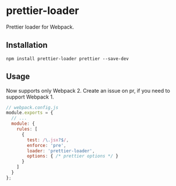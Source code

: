 # prettier-loader

Prettier loader for Webpack.

## Installation

```
npm install prettier-loader prettier --save-dev
```

## Usage

Now supports only Webpack 2.
Create an issue on pr, if you need to support Webpack 1.

```js
// webpack.config.js
module.exports = {
  // ...
  module: {
    rules: [
      {
        test: /\.jsx?$/,
        enforce: 'pre',
        loader: 'prettier-loader',
        options: { /* prettier options */ }
      }
    ]
  }
};
```
